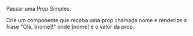 Passar uma Prop Simples: 

Crie um componente que receba uma prop chamada nome e renderize a frase "Olá, [nome]!" onde [nome] é o valor da prop. 
